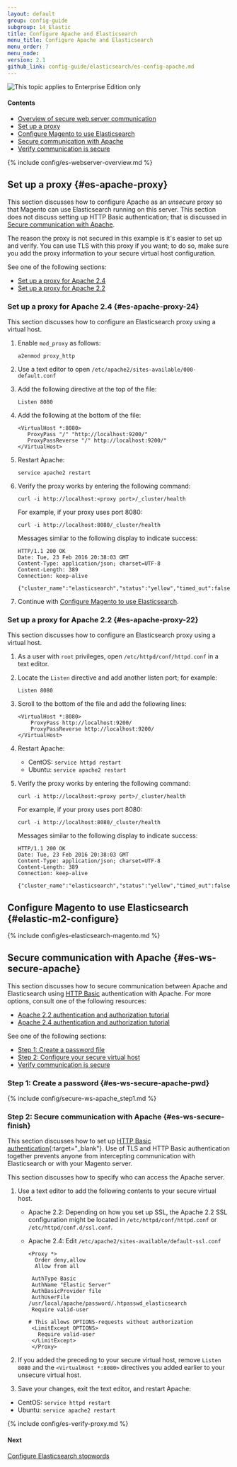 ```yaml
---
layout: default
group: config-guide
subgroup: 14_Elastic
title: Configure Apache and Elasticsearch
menu_title: Configure Apache and Elasticsearch
menu_order: 7
menu_node: 
version: 2.1
github_link: config-guide/elasticsearch/es-config-apache.md
---
```


<img src="{{ site.baseurl }}common/images/ee-only_large.png" alt="This topic applies to Enterprise Edition only">


#### Contents

*	[Overview of secure web server communication](#es-ws-secure-over)
*	[Set up a proxy](#es-apache-proxy)
*	[Configure Magento to use Elasticsearch](#elastic-m2-configure)
*	[Secure communication with Apache](#es-ws-secure-apache)
*	[Verify communication is secure](#es-ws-secure-verify-apache)

{% include config/es-webserver-overview.md %}

## Set up a proxy {#es-apache-proxy}
This section discusses how to configure Apache as an *unsecure* proxy so that Magento can use Elasticsearch running on this server. This section does not discuss setting up HTTP Basic authentication; that is discussed in [Secure communication with Apache](#es-ws-secure-apache).

<div class="bs-callout bs-callout-info" id="info">
	<p>The reason the proxy is not secured in this example is it's easier to set up and verify. You can use TLS with this proxy if you want; to do so, make sure you add the proxy information to your secure virtual host configuration.</p>
</div>

See one of the following sections:

*	[Set up a proxy for Apache 2.4](#es-apache-proxy-24)
*	[Set up a proxy for Apache 2.2](#es-apache-proxy-22)

### Set up a proxy for Apache 2.4 {#es-apache-proxy-24}
This section discusses how to configure an Elasticsearch proxy using a virtual host. 

1.	Enable `mod_proxy` as follows:

		a2enmod proxy_http
2.	Use a text editor to open `/etc/apache2/sites-available/000-default.conf`
3.	Add the following directive at the top of the file:

		Listen 8080
4.	Add the following at the bottom of the file:

		<VirtualHost *:8080>
		   ProxyPass "/" "http://localhost:9200/"
		   ProxyPassReverse "/" http://localhost:9200/"
		</VirtualHost>
5.	Restart Apache:

		service apache2 restart
6.	Verify the proxy works by entering the following command:

		curl -i http://localhost:<proxy port>/_cluster/health

	For example, if your proxy uses port 8080:

		curl -i http://localhost:8080/_cluster/health

	Messages similar to the following display to indicate success:

		HTTP/1.1 200 OK
		Date: Tue, 23 Feb 2016 20:38:03 GMT
		Content-Type: application/json; charset=UTF-8
		Content-Length: 389
		Connection: keep-alive

		{"cluster_name":"elasticsearch","status":"yellow","timed_out":false,"number_of_nodes":1,"number_of_data_nodes":1,"active_primary_shards":5,"active_shards":5,"relocating_shards":0,"initializing_shards":0,"unassigned_shards":5,"delayed_unassigned_shards":0,"number_of_pending_tasks":0,"number_of_in_flight_fetch":0,"task_max_waiting_in_queue_millis":0,"active_shards_percent_as_number":50.0}
6.	Continue with [Configure Magento to use Elasticsearch](#elastic-m2-configure).

### Set up a proxy for Apache 2.2 {#es-apache-proxy-22}
This section discusses how to configure an Elasticsearch proxy using a virtual host. 

1.	As a user with `root` privileges, open `/etc/httpd/conf/httpd.conf` in a text editor.

2.	Locate the `Listen` directive and add another listen port; for example:

		Listen 8080

2.	Scroll to the bottom of the file and add the following lines:

		<VirtualHost *:8080>
			ProxyPass http://localhost:9200/
			ProxyPassReverse http://localhost:9200/
		</VirtualHost>

3.	Restart Apache:

	*	CentOS: `service httpd restart`
	*	Ubuntu: `service apache2 restart`
6.	Verify the proxy works by entering the following command:

		curl -i http://localhost:<proxy port>/_cluster/health

	For example, if your proxy uses port 8080:

		curl -i http://localhost:8080/_cluster/health

	Messages similar to the following display to indicate success:

		HTTP/1.1 200 OK
		Date: Tue, 23 Feb 2016 20:38:03 GMT
		Content-Type: application/json; charset=UTF-8
		Content-Length: 389
		Connection: keep-alive

		{"cluster_name":"elasticsearch","status":"yellow","timed_out":false,"number_of_nodes":1,"number_of_data_nodes":1,"active_primary_shards":5,"active_shards":5,"relocating_shards":0,"initializing_shards":0,"unassigned_shards":5,"delayed_unassigned_shards":0,"number_of_pending_tasks":0,"number_of_in_flight_fetch":0,"task_max_waiting_in_queue_millis":0,"active_shards_percent_as_number":50.0}

## Configure Magento to use Elasticsearch {#elastic-m2-configure}

{% include config/es-elasticsearch-magento.md %}

## Secure communication with Apache {#es-ws-secure-apache}
This section discusses how to secure communication between Apache and Elasticsearch using <a href="http://tools.ietf.org/html/rfc2617" target="_blank">HTTP Basic</a> authentication with Apache. For more options, consult one of the following resources:

*	<a href="http://httpd.apache.org/docs/2.2/howto/auth.html" target="_blank">Apache 2.2 authentication and authorization tutorial</a>
*	<a href="http://httpd.apache.org/docs/2.4/howto/auth.html" target="_blank">Apache 2.4 authentication and authorization tutorial</a>

See one of the following sections:

*	[Step 1: Create a password file](#es-ws-secure-apache-pwd)
*	[Step 2: Configure your secure virtual host](#es-ws-secure-finish)
*	[Verify communication is secure](#es-ws-secure-verify)

### Step 1: Create a password {#es-ws-secure-apache-pwd}
{% include config/secure-ws-apache_step1.md %}

### Step 2: Secure communication with Apache {#es-ws-secure-finish}
This section discusses how to set up [HTTP Basic authentication](https://httpd.apache.org/docs/2.2/howto/auth.html){:target="_blank"}. Use of TLS and HTTP Basic authentication together prevents anyone from intercepting communication with Elasticsearch or with your Magento server.

This section discusses how to specify who can access the Apache server. 

1.	Use a text editor to add the following contents to your secure virtual host. 

	*	Apache 2.2: Depending on how you set up SSL, the Apache 2.2 SSL configuration might be located in `/etc/httpd/conf/httpd.conf` or `/etc/httpd/conf.d/ssl.conf`.

	*	Apache 2.4: Edit `/etc/apache2/sites-available/default-ssl.conf`

			<Proxy *>
			  Order deny,allow
			  Allow from all

			 AuthType Basic
			 AuthName "Elastic Server"
			 AuthBasicProvider file
			 AuthUserFile /usr/local/apache/password/.htpasswd_elasticsearch
			 Require valid-user
	  
			# This allows OPTIONS-requests without authorization
			 <LimitExcept OPTIONS>
			   Require valid-user
			 </LimitExcept>
			 </Proxy>
3.	If you added the preceding to your secure virtual host, remove `Listen 8080` and the `<VirtualHost *:8080>` directives you added earlier to your unsecure virtual host.
4.	Save your changes, exit the text editor, and restart Apache:

*	CentOS: `service httpd restart`
*	Ubuntu: `service apache2 restart`

{% include config/es-verify-proxy.md %}

#### Next
<a href="{{page.baseurl}}config-guide/elasticsearch/es-config-stopwords.html">Configure Elasticsearch stopwords</a>
